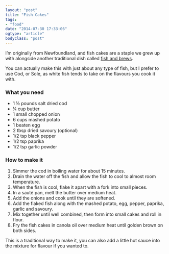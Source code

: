 ```yaml
---
layout: "post"
title: "Fish Cakes"
tags: 
- "food"
date: "2014-07-30 17:33:06"
ogtype: "article"
bodyclass: "post"
---
```


I’m originally from Newfoundland, and fish cakes are a staple we grew up with alongside another traditional dish called [fish and brews](http://rogerstringer.com/2005/05/03/fish-and-brews/ "Fish and Brews").

You can actually make this with just about any type of fish, but I prefer to use Cod, or Sole, as white fish tends to take on the flavours you cook it with.

### What you need

- 1 ½ pounds salt dried cod
- ¼ cup butter
- 1 small chopped onion
- 6 cups mashed potato
- 1 beaten egg
- 2 tbsp dried savoury (optional)
- 1/2 tsp black pepper
- 1/2 tsp paprika
- 1/2 tsp garlic powder

### How to make it

1. Simmer the cod in boiling water for about 15 minutes.
2. Drain the water off the fish and allow the fish to cool to almost room temperature.
3. When the fish is cool, flake it apart with a fork into small pieces.
4. In a sauté pan, melt the butter over medium heat.
5. Add the onions and cook until they are softened.
6. Add the flaked fish along with the mashed potato, egg, pepper, paprika, garlic and savoury.
7. Mix together until well combined, then form into small cakes and roll in flour.
8. Fry the fish cakes in canola oil over medium heat until golden brown on both sides.

This is a traditional way to make it, you can also add a little hot sauce into the mixture for flavour if you wanted to.